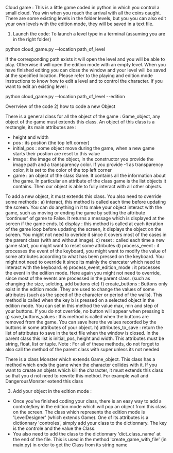 Cloud game :
This is a little game coded in python in which you control a small cloud. You win when you reach the arrival with all the coins caught.
There are some existing levels in the folder levels, but you you can also edit your own levels with the edition mode, 
they will be saved in a text file.

1) Launch the code:
To launch a level type in a terminal (assuming you are in the right folder)

python cloud_game.py --location path_of_level

If the corresponding path exists it will open the level and you will be able to play. 
Otherwise it will open the edition mode with an empty level. When you have finished editing you can close the window 
and your level will be saved at the specified location. Please refer to the playing and edition mode instructions to know how to
edit a level and to control the character.
If you want to edit an existing level :

python cloud_game.py --location path_of_level --edition

Overrview of the code 
2) how to code a new Object

There is a general class for all the object of the game : Game_object, any object of the game must extends this class. 
An object of this class is a rectangle, its main attributes are :
- height and width
- pos : its postion (the top left corner)
- initial_pos : some object move during the game, when a new game starts their postion are reset to this value
- image : the image of the object, in the constructor you provide the image path and a transparency color. If you provide -1 as 
transparency color, it is set to the color of the top left corner
- game : an object of the class Game. It contains all the information about the game. In particular an attribute of the class game is 
the list objects it contains. Then our object is able to fully interact with all other objects.

To add a new object, it must extends this class. You also need to override some methods :
a) interact, this method is called each time before updating the screen. You can do anything in it to make your object interact with 
the game, such as moving or ending the game by setting the attribute 'continuer' of game to False. It returns a message which is displayed
at the screen if the game ends. 
b) display : this method is called at each iteration of the game loop before updating the screen, it displays the object on the screen.
You might not need to overide it since it covers most of the cases in the parent class (with and without image).
c) reset : called each time a new game start, you might want to reset some attributes
d) process_event : it processes the event of the keyboard, you might want to modify the value of some attributes according to what
has been pressed on the keyboard. You might not need to override it since its mainly the charcater which need to interact with the keyboard.
e) process_event_edition_mode : it processes the event in the edition mode. Here again you might not need to override, since most of the
events are processed in the parent class. (such as changing the size, selcting, add buttons etc)
f) create_buttons : Buttons only exist in the edition mode. They are used to change the values of some attributes (such
as the speed of the character or  period of the walls). This method is called when the key b is pressed on a selected object in the edition
mode. You can set in this method the value max, min and step of your buttons. If you do not override, no button will appear when pressing b
g) save_buttons_values : this method is called when the buttons are removed from the game. You can save here the values recorded by the 
buttons in some attributes of your object.
h) attributes_to_save : return the list of attributes to save in the text file when the window is closed. In the parent class this list is
initial_pos, height and width. This attributes must be string, float, list or tuple.
Note : For all of these methods, do not forget to also call the method of the parent class with super unless its not needed

There is a class Monster which extends Game_object. This class has a method which ends the game when the character collides with it. 
If you want to create an objets which kill the character, it must extends this class so that you d not need to rewrite this method. For
example wall and DangerousMonster extend this class

3) Add your object in the edition mode :
- Once you've finished coding your class, there is an easy way to add a controle/key in the edition mode which will pop an object from this class
on the screen. The class which represents the edition mode is 'LevelDesigner' (which extends Game). One of its attributes is a dictionnary 'controles', 
simply add your class to the dictionnary. The key is the controle and the value the Class.
- You also need to add the class to the dictionnary 'dict_class_name' at the end of the file. This is used in the method 'create_game_with_file' (in main.py)
in order to get the Class from its string name


